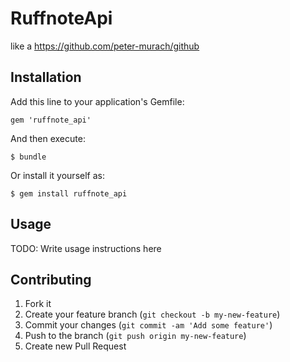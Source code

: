 # RuffnoteApi

like a https://github.com/peter-murach/github

## Installation

Add this line to your application's Gemfile:

    gem 'ruffnote_api'

And then execute:

    $ bundle

Or install it yourself as:

    $ gem install ruffnote_api

## Usage

TODO: Write usage instructions here

## Contributing

1. Fork it
2. Create your feature branch (`git checkout -b my-new-feature`)
3. Commit your changes (`git commit -am 'Add some feature'`)
4. Push to the branch (`git push origin my-new-feature`)
5. Create new Pull Request
